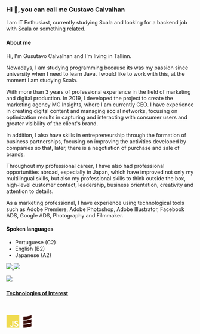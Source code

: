 ### Hi 👋, you can call me Gustavo Calvalhan
I am IT Enthusiast, currently studying Scala and looking for a backend job with Scala or something related.

#### About me
Hi, I'm Gusutavo Calvalhan and I'm living in Tallinn.


Nowadays, I am studying programming because its was my passion since university when I need to learn Java. I would like to work with this, at the moment I am studying Scala. 

 With more than 3 years of professional experience in the field of marketing and digital production. In 2019, I developed the project to create the marketing agency MG Insights, where I am currently CEO. I have experience in creating digital content and managing social networks, focusing on optimization results in capturing and interacting with consumer users and greater visibility of the client's brand.

In addition, I also have skills in entrepreneurship through the formation of business partnerships, focusing on improving the activities developed by companies so that, later, there is a negotiation of purchase and sale of brands.

Throughout my professional career, I have also had professional opportunities abroad, especially in Japan, which have improved not only my multilingual skills, but also my professional skills to think outside the box, high-level customer contact, leadership, business orientation, creativity and attention to details.

As a marketing professional, I have experience using technological tools such as Adobe Premiere, Adobe Photoshop, Adobe Illustrator, Facebook ADS, Google ADS, Photography and Filmmaker.

#### Spoken languages
- Portuguese (C2)
- English (B2)
- Japanese (A2)

 <div>
  <a href="https://github.com/Gustavocalvalhan">
  <img height="180em" src="https://github-readme-stats.vercel.app/api?username=Gustavocalvalhan&show_icons=true&theme=dracula&include_all_commits=true&count_private=true"/>
  <img height="180em" src="https://github-readme-stats.vercel.app/api/top-langs/?username=Gustavocalvalhan&layout=compact&langs_count=7&theme=dracula"/>
</div>

![](http://estruyf-github.azurewebsites.net/api/VisitorHit?user=Gustavocalvalhan&repo=Gustavocalvalhan&countColorcountColor)

#### Technologies of Interest
<div style="display: inline_block"><br>

[<img src="https://raw.githubusercontent.com/devicons/devicon/master/icons/javascript/javascript-plain.svg" height="35" alt="Javascript" />][javascript_link]
[<img src="https://raw.githubusercontent.com/devicons/devicon/master/icons/scala/scala-plain.svg" height="35" alt="Javascript" />][scala_link]

</div>
  
  ##
 

[scala_link]: https://github.com/Gustavocalvalhan?tab=repositories&q=&type=&language=scala
[javascript_link]: https://github.com/Gustavocalvalhan?tab=repositories&q=&type=&language=javascript

